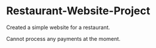 # Restaurant-Website-Project
Created a simple website for a restaurant.

Cannot process any payments at the moment.



